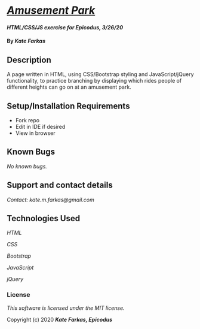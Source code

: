 # [_Amusement Park_](https://k8thedinosaur.github.io/amusement-park/)

#### _HTML/CSS/JS exercise for Epicodus, 3/26/20_

#### By _**Kate Farkas**_

## Description

A page written in HTML, using CSS/Bootstrap styling and JavaScript/jQuery functionality, to practice branching by displaying which rides people of different heights can go on at an amusement park.

## Setup/Installation Requirements

* Fork repo
* Edit in IDE if desired
* View in browser

## Known Bugs

_No known bugs._

## Support and contact details

_Contact: kate.m.farkas@gmail.com_

## Technologies Used

_HTML_

_CSS_

_Bootstrap_

_JavaScript_

_jQuery_

### License

*This software is licensed under the MIT license.*

Copyright (c) 2020 **_Kate Farkas, Epicodus_**
